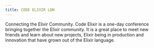```yaml
---
title: CODE ELIXIR LDN
---
```


Connecting the Elixir Community. Code Elixir is a one-day conference bringing together the Elixir community. It is a great place to meet new friends and learn about new projects, Elixir being in production and innovation that have grown out of the Elixir language.
